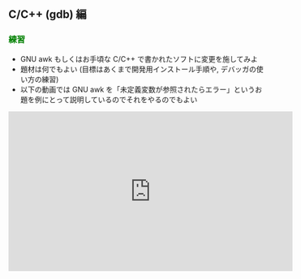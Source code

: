<div style="counter-reset: h1 6"></div>
<div style="counter-reset: h2 0;"></div>

## C/C++ (gdb) 編

### <font color="green">練習</font>

* GNU awk もしくはお手頃な C/C++ で書かれたソフトに変更を施してみよ
* 題材は何でもよい (目標はあくまで開発用インストール手順や, デバッガの使い方の練習)
* 以下の動画では GNU awk を「未定義変数が参照されたらエラー」というお題を例にとって説明しているのでそれをやるのでもよい

<iframe width="560" height="315" src="https://www.youtube.com/embed/7cr74yewNqc?si=gIXjnskjV9-z3MLL&amp;start=562" title="YouTube video player" frameborder="0" allow="accelerometer; autoplay; clipboard-write; encrypted-media; gyroscope; picture-in-picture; web-share" referrerpolicy="strict-origin-when-cross-origin" allowfullscreen></iframe>

